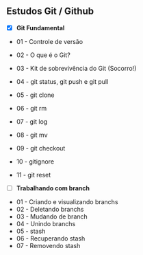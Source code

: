 ## 																									Estudos Git / Github

- [x] **Git Fundamental**

  

- 01 - Controle de versão

- 02 - O que é o Git?

- 03 - Kit de sobrevivência do Git (Socorro!)

- 04 - git status, git push e  git pull

- 05 - git clone

- 06 - git rm

- 07 - git log

- 08 - git mv

- 09 - git checkout

- 10 - gitignore

- 11 - git reset

  

- [ ] **Trabalhando com branch**

- 01 - Criando e visualizando branchs
- 02 - Deletando branchs
- 03 - Mudando de branch
- 04 - Unindo branchs
- 05 - stash
- 06 - Recuperando stash
- 07 - Removendo stash
